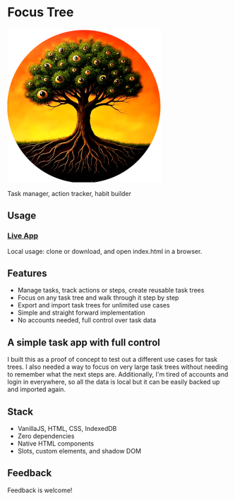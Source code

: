 # Focus Tree

![FocusTree](assets/FocusTree.png)

Task manager, action tracker, habit builder

## Usage

### [Live App](https://proc0.github.io/focustree/)

Local usage: clone or download, and open index.html in a browser.

## Features

- Manage tasks, track actions or steps, create reusable task trees
- Focus on any task tree and walk through it step by step
- Export and import task trees for unlimited use cases
- Simple and straight forward implementation
- No accounts needed, full control over task data

## A simple task app with full control

I built this as a proof of concept to test out a different use cases for task trees. I also needed a way to focus on very large task trees without needing to remember what the next steps are. Additionally, I'm tired of accounts and login in everywhere, so all the data is local but it can be easily backed up and imported again.

## Stack

- VanillaJS, HTML, CSS, IndexedDB
- Zero dependencies
- Native HTML components
- Slots, custom elements, and shadow DOM

## Feedback

Feedback is welcome!

